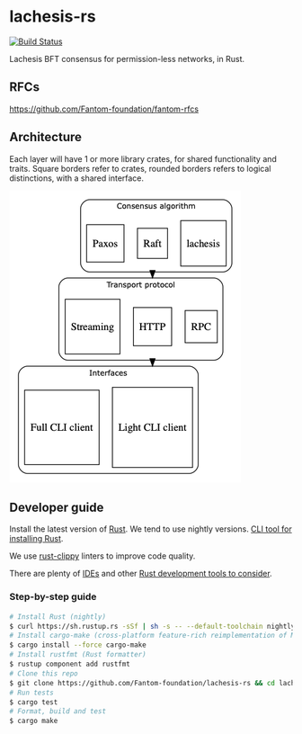 lachesis-rs
===========
[![Build Status](https://travis-ci.org/Fantom-foundation/lachesis-rs.svg?branch=master)](https://travis-ci.org/Fantom-foundation/lachesis-rs)

Lachesis BFT consensus for permission-less networks, in Rust.

## RFCs

https://github.com/Fantom-foundation/fantom-rfcs

## Architecture
Each layer will have 1 or more library crates, for shared functionality and traits. Square borders refer to crates, rounded borders refers to logical distinctions, with a shared interface.

![Crate relationship](arch.png)

<!--
digraph {
    graph [fontsize=10 fontname="Verdana" compound=true];
    bgcolor=transparent;

    lach[label="lachesis", shape=square]    
    raft[label="Raft", shape=square]
    paxos[label="Paxos", shape=square]
    rpc[label="RPC", shape=square]
    http[label="HTTP", shape=square]
    streaming[label="Streaming", shape=square]
    light[label="Light CLI client", shape=square]
    full[label="Full CLI client", shape=square]
    
    subgraph cluster_consensus {
        bgcolor=white;
        style="rounded"
        labelloc="t";
        label="Consensus algorithm";
        {rank=same lach raft paxos}
    }
    
    subgraph cluster_protocol {
        bgcolor=white;
        style="rounded"
        labelloc="t";
        label="Transport protocol";
        rank=same;
        rpc http streaming
    }
    
    subgraph cluster_interface {
        bgcolor=white;
        style="rounded"
        labelloc="interface";
        label="Interfaces";
        rank=same;
        light full
    }
    
    raft->http[ltail=cluster_consensus,lhead=cluster_protocol,color="black"];
    http->light[ltail=cluster_protocol,lhead=cluster_interface,color="black"];
}
-->

## Developer guide

Install the latest version of [Rust](https://www.rust-lang.org). We tend to use nightly versions. [CLI tool for installing Rust](https://rustup.rs).

We use [rust-clippy](https://github.com/rust-lang-nursery/rust-clippy) linters to improve code quality.

There are plenty of [IDEs](https://areweideyet.com) and other [Rust development tools to consider](https://github.com/rust-unofficial/awesome-rust#development-tools).

### Step-by-step guide
```bash
# Install Rust (nightly)
$ curl https://sh.rustup.rs -sSf | sh -s -- --default-toolchain nightly
# Install cargo-make (cross-platform feature-rich reimplementation of Make)
$ cargo install --force cargo-make
# Install rustfmt (Rust formatter)
$ rustup component add rustfmt
# Clone this repo
$ git clone https://github.com/Fantom-foundation/lachesis-rs && cd lachesis-rs
# Run tests
$ cargo test
# Format, build and test
$ cargo make
```
